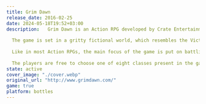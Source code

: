 ```yaml
---
title: Grim Dawn
release_date: 2016-02-25
date: 2024-05-18T19:52+03:00
description:   Grim Dawn is an Action RPG developed by Crate Entertainment.
  
  The game is set in a gritty fictional world, which resembles the Victorian era. In a war-torn world of Cairn, humanity is close to extinction. Cairn became a battleground for two extra-terrestrial forces - the Aetherials and Chthonians. Both of which are eager to completely wipe out humanity for different reasons. The game tells us a story of several humans that try to adapt and survive the harsh times.
  
  Like in most Action RPGs, the main focus of the game is put on battling the enemies and gathering loot - armor, potions, weapons, and gold. Grim Dawn features a crafting system that is similar to the one in a popular mod DoTA. The developers put a strong emphasis on the enhanced physics in the game, environmental kills, enemies dismemberment and a totally new mission system. 
  
  The players are free to choose one of eight classes present in the game. Several factions are also featured. As the plot progresses, the player will have to choose which factions to join. Joining one faction will make the opposing one hostile to the protagonist.
state: active
cover_image: "./cover.webp"
original_url: "http://www.grimdawn.com/"
game: true
platform: bottles
---
```

